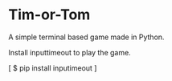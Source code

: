 # Tim-or-Tom
A simple terminal based game made in Python.

Install inputtimeout to play the game.

[ $ pip install inputimeout ]
